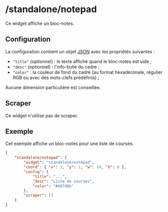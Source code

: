 # /standalone/notepad

Ce widget affiche un bloc-notes.

## Configuration

La configuration contient un objet
[JSON](http://www.json.org "JavaScript Object Notation") avec les propriétés
suivantes :

- `"title"` (optionnel) : le texte affiché quand le bloc-notes est vide ;
- `"desc"` (optionnel) : l'info-bulle du cadre ;
- `"color"` : la couleur de fond du cadre (au format hexadécimale, régulier RGB
  ou avec des mots-clefs prédéfinis) ;

Aucune dimension particulière est conseillée.

## Scraper

Ce widget n'utilise pas de scraper.

## Exemple

Cet exemple affiche un bloc-notes pour une liste de courses.

```JSON
{
    "standalone/notepad": {
        "widget": "standalone/notepad",
        "coord": { "x": 1, "y": 1, "w": 10, "h": 8 },
        "config": {
            "title": "...",
            "desc": "Liste de courses",
            "color": "#607d8b"
        },
        "scraper": []
    }
}
```
